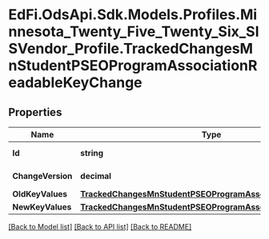 # EdFi.OdsApi.Sdk.Models.Profiles.Minnesota_Twenty_Five_Twenty_Six_SISVendor_Profile.TrackedChangesMnStudentPSEOProgramAssociationReadableKeyChange

## Properties

Name | Type | Description | Notes
------------ | ------------- | ------------- | -------------
**Id** | **string** | Resource identifier | [optional] 
**ChangeVersion** | **decimal** | Change version | [optional] 
**OldKeyValues** | [**TrackedChangesMnStudentPSEOProgramAssociationReadableKey**](TrackedChangesMnStudentPSEOProgramAssociationReadableKey.md) |  | [optional] 
**NewKeyValues** | [**TrackedChangesMnStudentPSEOProgramAssociationReadableKey**](TrackedChangesMnStudentPSEOProgramAssociationReadableKey.md) |  | [optional] 

[[Back to Model list]](../README.md#documentation-for-models) [[Back to API list]](../README.md#documentation-for-api-endpoints) [[Back to README]](../README.md)


